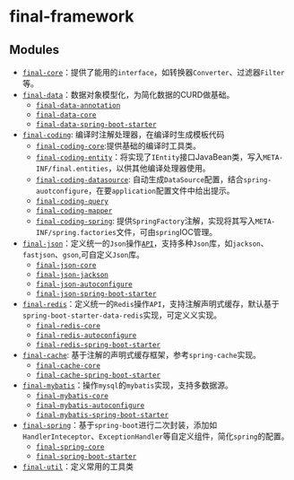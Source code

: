 # final-framework

## Modules

* [`final-core`](final-core/README.md)：提供了能用的`interface`，如转换器`Converter`、过滤器`Filter`等。
* [`final-data`](final-data/README.md)：数据对象模型化，为简化数据的CURD做基础。
    * [`final-data-annotation`](final-data/final-data-annotation/README.md)
    * [`final-data-core`](final-data/final-data-core/README.md)
    * [`final-data-spring-boot-starter`](final-data/final-data-spring-boot-starter/README.md)
* [`final-coding`](final-coding/README.md): 编译时注解处理器，在编译时生成模板代码
    * [`final-coding-core`](final-coding/final-coding-core/README.md):提供基础的编译时工具类。
    * [`final-coding-entity`](final-coding/final-coding-entity/README.md)：将实现了`IEntity`接口JavaBean类，写入`META-INF/final.entities`，以供其他编译处理器使用。
    * [`final-coding-datasource`](final-coding/final-coding-datasource/README.md): 自动生成`DataSource`配置，结合`spring-auotconfigure`，在要`application`配置文件中给出提示。
    * [`final-coding-query`](final-coding/final-coding-query/README.md)
    * [`final-coding-mapper`](final-coding/final-coding-mapper/README.md)
    * [`final-coding-spring`](final-coding/final-coding-spring/README.md): 提供`SpringFactory`注解，实现将其写入`META-INF/spring.factories`文件，可由`spring`IOC管理。
* [`final-json`](final-json/README.md)：定义统一的`Json`操作[`API`](final-json/final-json-core/src/main/java/com/ilikly/finalframework/json/JsonService.java)，支持多种`Json`库，如`jackson`、`fastjson`、`gson`,可自定义`Json`库。
    * [`final-json-core`](final-json/final-json-core/README.md)
    * [`final-json-jackson`](final-json/final-json-jackson/README.md)
    * [`final-json-autoconfigure`](final-json/final-json-autoconfigure/README.md)
    * [`final-json-spring-boot-starter`](final-json/final-json-spring-boot-starter/README.md)
* [`final-redis`](final-redis/README.md)：定义统一的`Redis`操作`API`，支持注解声明式缓存，默认基于`spring-boot-starter-data-redis`实现，可定义义实现。
    * [`final-redis-core`](final-redis/final-redis-core/README.md)
    * [`final-redis-autoconfigure`](final-redis/final-redis-autoconfigure/README.md)
    * [`final-redis-spring-boot-starter`](final-redis/final-redis-spring-boot-starter/README.md)
* [`final-cache`](final-cache/README.md): 基于注解的声明式缓存框架，参考`spring-cache`实现。
    * [`final-cache-core`](final-cache/final-cache-core/README.md)
    * [`final-cache-spring-boot-starter`](final-cache/final-cache-spring-boot-starter/README.md)
* [`final-mybatis`](final-mybatis/README.md)：操作`mysql`的`mybatis`实现，支持多数据源。
    * [`final-mybatis-core`](final-mybatis/final-mybatis-core/README.md)
    * [`final-mybatis-autoconfigure`](final-mybatis/final-mybatis-autoconfigure/README.md)
    * [`final-mybatis-spring-boot-starter`](final-mybatis/final-mybatis-spring-boot-starter/README.md)
* [`final-spring`](final-spring/README.md)：基于`spring-boot`进行二次封装，添加如`HandlerInteceptor`、`ExceptionHandler`等自定义组件，简化`spring`的配置。
    * [`final-spring-core`](final-spring/final-spring-core/README.md)
    * [`final-spring-boot-starter`](final-spring/final-spring-boot-starter/README.md)
* [`final-util`](final-util/README.md)：定义常用的工具类
